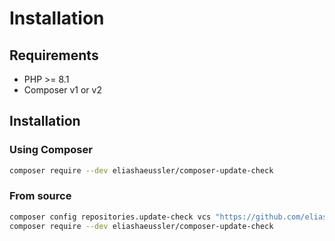 # Installation

## Requirements

* PHP >= 8.1
* Composer v1 or v2

## Installation

### Using Composer

```bash
composer require --dev eliashaeussler/composer-update-check
```

### From source

```bash
composer config repositories.update-check vcs "https://github.com/eliashaeussler/composer-update-check.git"
composer require --dev eliashaeussler/composer-update-check
```
